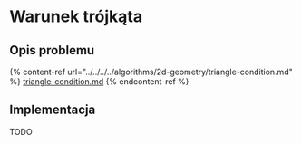# Warunek trójkąta

## Opis problemu

{% content-ref url="../../../../algorithms/2d-geometry/triangle-condition.md" %}
[triangle-condition.md](../../../../algorithms/2d-geometry/triangle-condition.md)
{% endcontent-ref %}

## Implementacja

TODO
